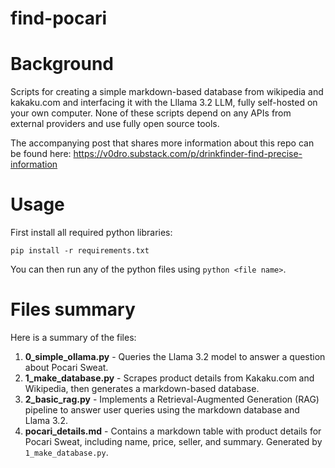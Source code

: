 # find-pocari

# Background

Scripts for creating a simple markdown-based database from wikipedia and kakaku.com and interfacing it with the Lllama 3.2 LLM, fully self-hosted on your own computer. None of these scripts depend on any APIs from external providers and use
fully open source tools.

The accompanying post that shares more information about this repo can be found here: https://v0dro.substack.com/p/drinkfinder-find-precise-information

# Usage

First install all required python libraries:
```
pip install -r requirements.txt
```

You can then run any of the python files using `python <file name>`. 

# Files summary

Here is a summary of the files:
1. **0_simple_ollama.py** - Queries the Llama 3.2 model to answer a question about Pocari Sweat.
2. **1_make_database.py** - Scrapes product details from Kakaku.com and Wikipedia, then generates a markdown-based database.
3. **2_basic_rag.py** - Implements a Retrieval-Augmented Generation (RAG) pipeline to answer user queries using the markdown database and Llama 3.2.
4. **pocari_details.md** - Contains a markdown table with product details for Pocari Sweat, including name, price, seller, and summary. Generated by `1_make_database.py`.